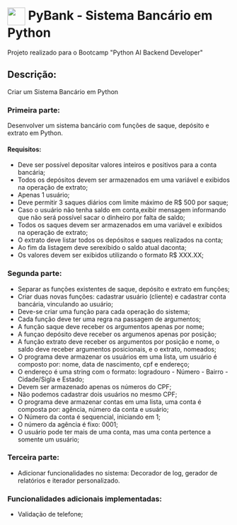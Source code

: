 <h1>
    <a href="https://www.dio.me/">
     <img align="center" width="40px" src="https://hermes.digitalinnovation.one/assets/diome/logo-minimized.png"></a>
    <span> PyBank - Sistema Bancário em Python</span>
</h1>

Projeto realizado para o Bootcamp "Python AI Backend Developer"

## Descrição:
Criar um Sistema Bancário em Python

### Primeira parte:
Desenvolver um sistema bancário com funções de saque, depósito e extrato em Python.

#### Requisitos:
- Deve ser possível depositar valores inteiros e positivos para a conta bancária;
- Todos os depósitos devem ser armazenados em uma variável e exibidos na operação de extrato;
- Apenas 1 usuário;
- Deve permitir 3 saques diários com limite máximo de R$ 500 por saque;
- Caso o usuário não tenha saldo em conta,exibir mensagem informando que não será possível sacar o dinheiro por falta de saldo;
- Todos os saques devem ser armazenados em uma variável e exibidos na operação de extrato;
- O extrato deve listar todos os depósitos e saques realizados na conta;
- Ao fim da listagem deve serexibido o saldo atual daconta;
- Os valores devem ser exibidos utilizando o formato R$ XXX.XX;

### Segunda parte:
- Separar as funções existentes de saque, depósito e extrato em funções;
- Criar duas novas funções: cadastrar usuário (cliente) e cadastrar conta bancária, vinculando ao usuário;
- Deve-se criar uma função para cada operação do sistema;
- Cada função deve ter uma regra na passagem de argumentos;
- A função saque deve receber os argumentos apenas por nome;
- A funçao depósito deve receber os argumenos apenas por posição;
- A função extrato deve receber os argumentos por posição e nome, o saldo deve receber argumentos posicionais, e o extrato, nomeados;
- O programa deve armazenar os usuários em uma lista, um usuário é composto por: nome, data de nascimento, cpf e endereço;
- O endereço é uma string com o formato: logradouro - Número - Bairro - Cidade/Sigla e Estado;
- Devem ser armazenado apenas os números do CPF;
- Não podemos cadastrar dois usuários no mesmo CPF;
- O programa deve armazenar contas em uma lista, uma conta é composta por: agência, número da conta e usuário;
- O Número da conta é sequencial, iniciando em 1;
- O número da agência é fixo: 0001;
- O usuário pode ter mais de uma conta, mas uma conta pertence a somente um usuário;

### Terceira parte:
- Adicionar funcionalidades no sistema: Decorador de log, gerador de relatórios e iterador personalizado.

### Funcionalidades adicionais implementadas:
- Validação de telefone;